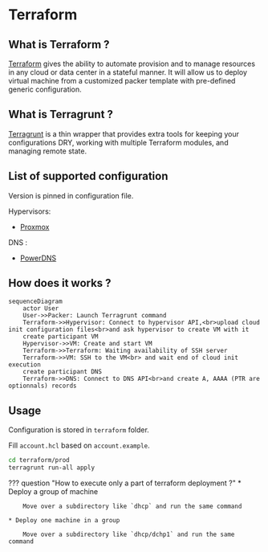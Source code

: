 # Terraform

## What is Terraform ?

[Terraform](https://www.terraform.io/) gives the ability to automate provision and to manage resources in any cloud or data center in a stateful manner. It will allow us to deploy virtual machine from a customized packer template with pre-defined generic configuration.

## What is Terragrunt ?

[Terragrunt](https://terragrunt.gruntwork.io/) is a thin wrapper that provides extra tools for keeping your configurations DRY, working with multiple Terraform modules, and managing remote state.

## List of supported configuration

Version is pinned in configuration file.

Hypervisors:

* [Proxmox](https://www.proxmox.com/en/)

DNS :

* [PowerDNS](https://www.powerdns.com/)

## How does it works ?

```mermaid
sequenceDiagram
    actor User
    User->>Packer: Launch Terragrunt command
    Terraform->>Hypervisor: Connect to hypervisor API,<br>upload cloud init configuration files<br>and ask hypervisor to create VM with it
    create participant VM
    Hypervisor->>VM: Create and start VM
    Terraform->>Terraform: Waiting availability of SSH server
    Terraform->>VM: SSH to the VM<br> and wait end of cloud init execution
    create participant DNS
    Terraform->>DNS: Connect to DNS API<br>and create A, AAAA (PTR are optionnals) records
```

## Usage

Configuration is stored in `terraform` folder.

Fill `account.hcl` based on `account.example`.

```sh
cd terraform/prod
terragrunt run-all apply
```

??? question "How to execute only a part of terraform deployment ?"
    * Deploy a group of machine

        Move over a subdirectory like `dhcp` and run the same command

    * Deploy one machine in a group

        Move over a subdirectory like `dhcp/dchp1` and run the same command
